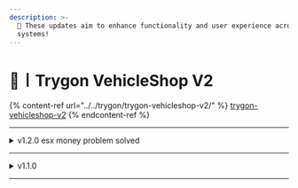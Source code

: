```yaml
---
description: >-
  🚀 These updates aim to enhance functionality and user experience across our
  systems!
---
```


# 🚗〡Trygon VehicleShop V2



{% content-ref url="../../trygon/trygon-vehicleshop-v2/" %}
[trygon-vehicleshop-v2](../../trygon/trygon-vehicleshop-v2/)
{% endcontent-ref %}

***

<details>

<summary>v1.2.0 esx money problem solved</summary>



</details>

***

<details>

<summary>v1.1.0 </summary>

changed files:

all files

Features:

1. Integrated with TrygonHUD, allowing users to use the "question" feature to display information instead of the previous marker system. Users can also choose to switch back to the old system.
2. Responsive design implemented, supporting a wide range of resolutions from 360p to 8k.
3. Added new animations to enhance the user experience.
4. Upgraded from an older framework like jQuery to the more modern and widely used React.js, resulting in improved performance and stability.
5. Changed the color-picker tool to improve its functionality and appearance.
6. Optimized the Lua code to fix many known bugs and improve overall reliability.

</details>

***
